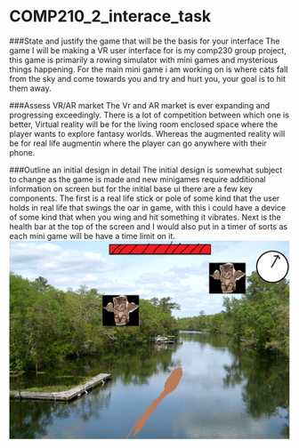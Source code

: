 # COMP210_2_interace_task

###State and justify the game that will be the basis for your interface
The game I will be making a VR user interface for is my comp230 group project, this game is primarily a rowing simulator with mini games and mysterious things happening. For the main mini game i am working on is where cats fall from the sky and come towards you and try and hurt you, your goal is to hit them away. 



###Assess VR/AR market
The Vr and AR market is ever expanding and progressing exceedingly. There is a lot of competition between which one is better, Virtual reality will be for the living room enclosed space where the player wants to explore fantasy worlds. Whereas the augmented reality will be for real life augmentin where the player can go anywhere with their phone. 



###Outline an initial design in detail
The initial design is somewhat subject to change as the game is made and new minigames require additional information on screen but for the initial base ui there are a few key components. The first is a real life stick or pole of some kind that the user holds in real life that swings the oar in game, with this i could have a device of some kind that when you wing and hit something it vibrates. Next is the health bar at the top of the screen and I would also put in a timer of sorts as each mini game will be have a time limit on it.
![alt tag](https://github.com/TheHarlander/COMP210_2_interace_task/blob/master/Part-A/basicUIDesign.png?raw=true)
